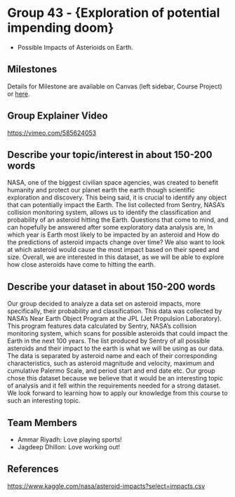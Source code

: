 # Group 43 - {Exploration of potential impending doom}

- Possible Impacts of Asterioids on Earth.

## Milestones

Details for Milestone are available on Canvas (left sidebar, Course Project) or [here](https://firas.moosvi.com/courses/data301/project/milestone01.html).
## Group Explainer Video
https://vimeo.com/585624053

## Describe your topic/interest in about 150-200 words

NASA, one of the biggest civilian space agencies, was created to benefit humanity and protect our planet earth the earth though scientific exploration and discovery. This being said, it is crucial to identify any object that can potentially impact the Earth. The list collected from Sentry, NASA’s collision monitoring system, allows us to identify the classification and probability of an asteroid hitting the Earth. Questions that come to mind, and can hopefully be answered after some exploratory data analysis are, In which year is Earth most likely to be impacted by an asteroid and How do the predictions of asteroid impacts change over time? We also want to look at which asteroid would cause the most impact based on their speed and size. Overall, we are interested in this dataset, as we will be able to explore how close asteroids have come to hitting the earth.

## Describe your dataset in about 150-200 words

Our group decided to analyze a data set on asteroid impacts, more specifically, their probability and classification. This data was collected by NASA’s Near Earth Object Program at the JPL (Jet Propulsion Laboratory). This program features data calculated by Sentry, NASA’s collision monitoring system, which scans for possible asteroids that could impact the Earth in the next 100 years. The list produced by Sentry of all possible asteroids and their impact to the earth is what we will be using as our data.
The data is separated by asteroid name and each of their corresponding characteristics, such as asteroid magnitude and velocity, maximum and cumulative Palermo Scale, and period start and end date etc. Our group chose this dataset because we believe that it would be an interesting topic of analysis and it fell within the requirements needed for a strong dataset. We look forward to learning how to apply our knowledge from this course to such an interesting topic.

## Team Members

- Ammar Riyadh: Love playing sports!
- Jagdeep Dhillon: Love working out!

## References

<https://www.kaggle.com/nasa/asteroid-impacts?select=impacts.csv>
